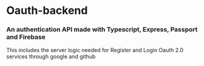 # Oauth-backend

### An authentication API made with Typescript, Express, Passport and Firebase
This includes the server logic needed for Register and Login Oauth 2.0 services through google and github
